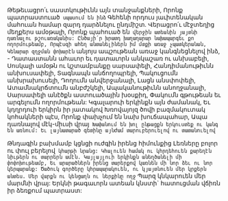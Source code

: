 
Թեթեւացրո՛ւ սաստկութիւնն այն տանջանքների,
Որոնք պատրաստուած` սպասում են ինձ`
Գեհենի որդուս յաւիտենական մահուան համար
զարդ դարձնելու ընդմիշտ.
Վերացրո՛ւ մէջտեղից մեղքերս ամօթալի,
Որոնք պահուած են` վերջին ատեանին յայտնի
դառնալու թշուառականիս:
Ընծայի՛ր խրատդ խաղաղարար նախապարգեւ քո
ողորմութեամբ,
Որպէսզի ահեղ անտանելիներն իմ մտքի առաջ
չպատկերանան,
Կենարար զղջման փոխարէն` անյոյս ապշութեան
առաջ կանգնեցնելով ինձ, -
Դատաստանն ահաւոր եւ դատաւորն անկաշառ
ու անխաբելի,
Սոսկալի ամօթն ու կշտամբանքը սարսափելի,
Հանդիմանութիւնն անխուսափելի,
Տագնապն անճողոպրելի,
Պակուցումն անխրախուսելի,
Դողումն անվերջանալի,
Լացն անսփոփելի,
Ատամնակրճտումն անբժշկելի,
Ապականութիւնն անողջանալի,
Սարսափելի անէծքն աստուածային խօսքիդ,
Փակումն գթութեան եւ արգելումն ողորմութեան:
Կգալարուի երկինքն այն ժամանակ,
Եւ կդղրդուի երկիրն իր յատակով
Խռովայոյզ ծովի բազմակուտակ կոհակների պէս,
Որոնք փախչում են նախ խուճապահար,
Ապա դառնալով մէկ-միւսի վրայ`
Խափանում են խոլ ընթացքն երկուստեք ու կանգ
են առնում:
Եւ լայնատարած գետինը այնժամ
տարուբերուելով ու տատանուելով`


Թնդագին բախմամբ կցնցի ուժգին իրենց
հիմունքից
Լեռները բոլոր ու փուլ բերելով` կհարթի նրանց:
Կհալուեն համակ ու կհրդեհուեն քարեղէն
նիւթերն ու տարրերն ամէն.
Կայլայլուի երկինքն անեղծանելի մի
փոփոխութեամբ,
Եւ արարածներն իրենց տարերքով կառնեն մի նոր
ձեւ ու նոր կերպարանք:
Ծածուկ գործերը կհրապարակուեն, ու
կյայտնուեն մեր կրքերն անտես.
Մեր վարքն ու կենցաղն ու ներքինը ողջ`
Պարզ կնկարուեն մեր մարմնի վրայ:
Երկնի թագաւորն ատեան կնստի` հատուցման
վճիռն իր ձեռքում պատրաստ:
